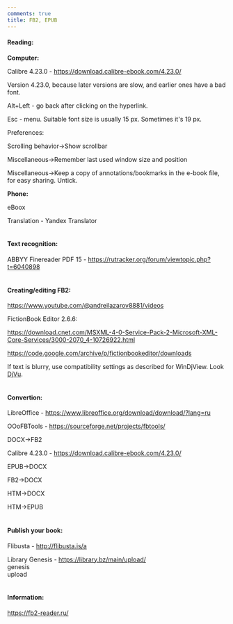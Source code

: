 ```yaml
---
comments: true
title: FB2, EPUB
---
```


#### Reading:

**Computer:**

Calibre 4.23.0 - <https://download.calibre-ebook.com/4.23.0/>

Version 4.23.0, because later versions are slow, and earlier ones have a bad font.

Alt+Left - go back after clicking on the hyperlink.

Esc - menu. Suitable font size is usually 15 px. Sometimes it's 19 px.

Preferences:

Scrolling behavior->Show scrollbar

Miscellaneous->Remember last used window size and position

Miscellaneous->Keep a copy of annotations/bookmarks in the e-book file, for easy sharing. Untick.

**Phone:**

eBoox

Translation - Yandex Translator
<br><br>

#### Text recognition:

ABBYY Finereader PDF 15 - <https://rutracker.org/forum/viewtopic.php?t=6040898>
<br><br>

#### Creating/editing FB2:

<https://www.youtube.com/@andreilazarov8881/videos>

FictionBook Editor 2.6.6:

<https://download.cnet.com/MSXML-4-0-Service-Pack-2-Microsoft-XML-Core-Services/3000-2070_4-10726922.html>

<https://code.google.com/archive/p/fictionbookeditor/downloads>

If text is blurry, use compatibility settings as described for WinDjView. Look [DjVu](/en/djvu).
<br><br>

#### Convertion:

LibreOffice - <https://www.libreoffice.org/download/download/?lang=ru>

OOoFBTools - <https://sourceforge.net/projects/fbtools/>

DOCX->FB2

Calibre 4.23.0 - <https://download.calibre-ebook.com/4.23.0/>

EPUB->DOCX

FB2->DOCX

HTM->DOCX

HTM->EPUB
<br><br>

#### Publish your book:

Flibusta - <http://flibusta.is/a>

Library Genesis - <https://library.bz/main/upload/><br>
genesis<br>
upload
<br><br>

#### Information:

<https://fb2-reader.ru/>